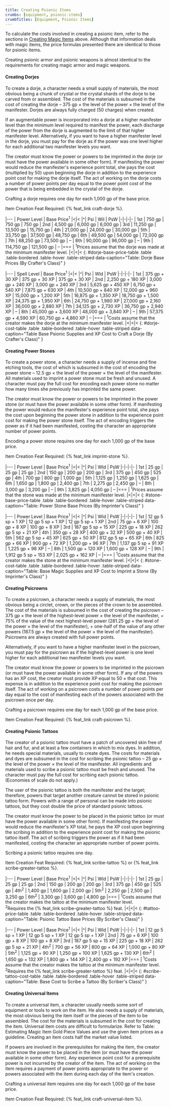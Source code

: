 ```yaml
---
title: Creating Psionic Items
crumbs: [equipment, psionic-items]
crumbTitles: [Equipment, Psionic Items]
---
```


To calculate the costs involved in creating a psionic item, refer to the sections in <a href="#creating">Creating Magic Items</a> above. Although that information deals with magic items, the price formulas presented there are identical to those for psionic items.

Creating psionic armor and psionic weapons is almost identical to the requirements for creating magic armor and magic weapons.

#### Creating Dorjes

To create a dorje, a character needs a small supply of materials, the most obvious being a chunk of crystal or the crystal shards of the dorje to be carved from or assembled. The cost of the materials is subsumed in the cost of creating the dorje &ndash; 375 gp &times; the level of the power &times; the level of the manifester. Dorjes are always fully charged (50 charges) when created.

If an augmentable power is incorporated into a dorje at a higher manifester level than the minimum level required to manifest the power, each discharge of the power from the dorje is augmented to the limit of that higher manifester level. Alternatively, if you want to have a higher manifester level in the dorje, you must pay for the dorje as if the power was one level higher for each additional two manifester levels you want.

The creator must know the power or powers to be imprinted in the dorje (or must have the power available in some other form). If manifesting the power would reduce the manifester's experience point total, she pays the cost (multiplied by 50) upon beginning the dorje in addition to the experience point cost for making the dorje itself. The act of working on the dorje costs a number of power points per day equal to the power point cost of the power that is being embedded in the crystal of the dorje.

Crafting a dorje requires one day for each 1,000 gp of the base price.

Item Creation Feat Required: {% feat_link craft-dorje %}.

|---
| Power Level | Base Price<sup>1</sup> |<|<
|^| Psi | Wil | PsW
|-|-|-|-
| 1st | 750 gp | 750 gp | 750 gp
| 2nd | 4,500 gp | 6,000 gp | 6,000 gp
| 3rd | 11,250 gp | 13,500 gp | 15,750 gp
| 4th | 21,000 gp | 24,000 gp | 30,000 gp
| 5th | 33,750 gp | 37,500 gp | 48,750 gp
| 6th | 49,500 gp | 54,000 gp | 72,000 gp
| 7th | 68,250 gp | 73,500 gp | &ndash;
| 8th | 90,000 gp | 96,000 gp | &ndash;
| 9th | 114,750 gp | 121,500 gp | &ndash;
|===
| <sup>1</sup>Prices assume that the dorje was made at the minimum manifester level. |<|<|<
{: #dorje-base-price-table .table .table-bordered .table-hover .table-striped data-caption="Table: Dorje Base Prices (By Crafter's Class)" }

|---
| Spell Level | Base Price<sup>1</sup> |<|<
|^| Psi | Wld | PsW
|-|-|-|-
| 1st | 375 gp + 30 XP | 375 gp + 30 XP | 375 gp + 30 XP
| 2nd | 2,250 gp + 180 XP | 3,000 gp + 240 XP | 3,000 gp + 240 XP
| 3rd | 5,625 gp + 450 XP | 6,750 gp + 540 XP | 7,875 gp + 630 XP
| 4th | 10,500 gp + 840 XP | 12,000 gp + 960 XP | 15,000 gp + 1,200 XP
| 5th | 16,875 gp + 1,350 XP | 18,750 gp + 1,500 XP | 24,375 gp + 1,950 XP
| 6th | 24,750 gp + 1,980 XP | 27,000 gp + 2,160 XP | 36,000 gp + 2,880 XP
| 7th | 34,125 gp + 2,730 XP | 36,750 gp + 2,940 XP | &ndash;
| 8th | 45,000 gp + 3,600 XP | 48,000 gp + 3,840 XP | &ndash;
| 9th | 57,375 gp + 4,590 XP | 60,750 gp + 4,860 XP | &ndash;
|===
| <sup>1</sup>Costs assume that the creator makes the dorje at the minimum manifester level. |<|<|<
{: #dorje-cost-table .table .table-bordered .table-hover .table-striped data-caption="Table Base Psionic Supplies and XP Cost to Craft a Dorje (By Crafter's Class)" }

#### Creating Power Stones

To create a power stone, a character needs a supply of incense and fine etching tools, the cost of which is subsumed in the cost of encoding the power stone &ndash; 12.5 gp &times; the level of the power &times; the level of the manifester. All materials used to imprint a power stone must be fresh and unused. A character must pay the full cost for encoding each power stone no matter how many times she previously has imprinted the same power.

The creator must know the power or powers to be imprinted in the power stone (or must have the power available in some other form). If manifesting the power would reduce the manifester's experience point total, she pays the cost upon beginning the power stone in addition to the experience point cost for making the power stone itself. The act of encoding triggers the power as if it had been manifested, costing the character an appropriate number of power points.

Encoding a power stone requires one day for each 1,000 gp of the base price.

Item Creation Feat Required: {% feat_link imprint-stone %}.

|---
| Power Level | Base Price<sup>1</sup> |<|<
|^| Psi | Wld | PsW
|-|-|-|-
| 1st | 25 gp | 25 gp | 25 gp
| 2nd | 150 gp | 200 gp | 200 gp
| 3rd | 375 gp | 450 gp | 525 gp
| 4th | 700 gp | 800 gp | 1,000 gp
| 5th | 1,125 gp | 1,250 gp | 1,625 gp
| 6th | 1,650 gp | 1,800 gp | 2,400 gp
| 7th | 2,275 gp | 2,450 gp | &ndash;
| 8th | 3,000 gp | 3,200 gp | &ndash;
| 9th | 3,825 gp | 4,050 gp | &ndash;
|===
| <sup>1</sup>Prices assume that the stone was made at the minimum manifester level. |<|<|<
{: #stone-base-price-table .table .table-bordered .table-hover .table-striped data-caption="Table: Power Stone Base Prices (By Imprinter's Class)" }

|---
| Power Level | Base Price<sup>1</sup> |<|<
|^| Psi | Wld | PsW
|-|-|-|-
| 1st | 12 gp 5 sp + 1 XP | 12 gp 5 sp + 1 XP | 12 gp 5 sp + 1 XP
| 2nd | 75 gp + 6 XP | 100 gp + 8 XP | 100 gp + 8 XP
| 3rd | 187 gp 5 sp + 15 XP | 225 gp + 18 XP | 262 gp 5 sp + 21 XP
| 4th | 350 gp + 28 XP | 400 gp + 32 XP | 500 gp + 40 XP
| 5th | 562 gp 5 sp + 45 XP | 625 gp + 50 XP | 812 gp 5 sp + 65 XP
| 6th | 825 gp + 66 XP | 900 gp + 72 XP | 1,200 gp + 96 XP
| 7th | 1,137 gp 5 sp + 91 XP | 1,225 gp + 98 XP | &ndash;
| 8th | 1,500 gp + 120 XP | 1,600 gp + 128 XP | &ndash;
| 9th | 1,912 gp 5 sp + 153 XP | 2,025 gp + 162 XP | &ndash;
|===
| <sup>1</sup>Costs assume that the creator makes the stone at the minimum manifester level. |<|<|<
{: #stone-cost-table .table .table-bordered .table-hover .table-striped data-caption="Table: Base Magic Supplies and XP Cost to Imprint a Stone (By Imprinter's Class)" }

#### Creating Psicrowns

To create a psicrown, a character needs a supply of materials, the most obvious being a circlet, crown, or the pieces of the crown to be assembled. The cost of the materials is subsumed in the cost of creating the psicrown &ndash; 375 gp &times; the level of the highest-level power &times; the level of the manifester, + 75% of the value of the next highest-level power (281.25 gp &times; the level of the power &times; the level of the manifester), + one-half of the value of any other powers (187.5 gp &times; the level of the power &times; the level of the manifester). Psicrowns are always created with full power points.

Alternatively, if you want to have a higher manifester level in the psicrown, you must pay for the psicrown as if the highest-level power is one level higher for each additional two manifester levels you want.

The creator must know the power or powers to be imprinted in the psicrown (or must have the power available in some other form). If any of the powers has an XP cost, the creator must provide XP equal to 50 &times; that cost. This expense is in addition to the experience point cost for making the psicrown itself. The act of working on a psicrown costs a number of power points per day equal to the cost of manifesting each of the powers associated with the psicrown once per day.

Crafting a psicrown requires one day for each 1,000 gp of the base price.

Item Creation Feat Required: {% feat_link craft-psicrown %}.

#### Creating Psionic Tattoos

The creator of a psionic tattoo must have a patch of uncovered skin free of hair and fur, and at least a few containers in which to mix dyes. In addition, he needs special materials, usually to create dyes. The costs for materials and dyes are subsumed in the cost for scribing the psionic tattoo &ndash; 25 gp &times; the level of the power &times; the level of the manifester. All ingredients and materials used to scribe a psionic tattoo must be fresh and unused. The character must pay the full cost for scribing each psionic tattoo. (Economies of scale do not apply.)

The user of the psionic tattoo is both the manifester and the target; therefore, powers that target another creature cannot be stored in psionic tattoo form. Powers with a range of personal can be made into psionic tattoos, but they cost double the price of standard psionic tattoos.

The creator must know the power to be placed in the psionic tattoo (or must have the power available in some other form). If manifesting the power would reduce the manifester's XP total, he pays the XP cost upon beginning the scribing in addition to the experience point cost for making the psionic tattoo itself. The act of scribing triggers the power as if it had been manifested, costing the character an appropriate number of power points.

Scribing a psionic tattoo requires one day.

Item Creation Feat Required: {% feat_link scribe-tattoo %} or {% feat_link scribe-greater-tattoo %}.

|---
| Power Level | Base Price<sup>1</sup> |<|<
|^| Psi | Wld | PsW
|-|-|-|-
| 1st | 25 gp | 25 gp | 25 gp
| 2nd | 150 gp | 200 gp | 200 gp
| 3rd | 375 gp | 450 gp | 525 gp
| 4th<sup>2</sup> | 1,400 gp | 1,600 gp | 2,000 gp
| 5th<sup>2</sup> | 2,250 gp | 2,500 gp | 3,250 gp
| 6th<sup>2</sup> | 3,300 gp | 3,600 gp | 4,800 gp
|===
| <sup>1</sup>Costs assume that the creator makes the tattoo at the minimum manifester level.<br><sup>2</sup>Requires the {% feat_link scribe-greater-tattoo %} feat. |<|<|<
{: #tattoo-price-table .table .table-bordered .table-hover .table-striped data-caption="Table: Psionic Tattoo Base Prices (By Scriber's Class)" }

|---
| Power Level | Base Price<sup>1</sup> |<|<
|^| Psi | Wld | PsW
|-|-|-|-
| 1st | 12 gp 5 sp + 1 XP | 12 gp 5 sp + 1 XP | 12 gp 5 sp + 1 XP
| 2nd | 75 gp + 6 XP | 100 gp + 8 XP | 100 gp + 8 XP
| 3rd | 187 gp 5 sp + 15 XP | 225 gp + 18 XP | 262 gp 5 sp + 21 XP
| 4th<sup>2</sup> | 700 gp + 56 XP | 800 gp + 64 XP | 1,000 gp + 80 XP
| 5th<sup>2</sup> | 1,125 gp + 90 XP | 1,250 gp + 100 XP | 1,625 gp + 130 XP
| 6th<sup>2</sup> | 1,650 gp + 132 XP | 1,800 gp + 144 XP | 2,400 gp + 192 XP
|===
| <sup>1</sup>Costs assume that the creator makes the tattoo at the minimum manifester level.<br><sup>2</sup>Requires the {% feat_link scribe-greater-tattoo %} feat. |<|<|<
{: #scribe-tattoo-cost-table .table .table-bordered .table-hover .table-striped data-caption="Table: Base Cost to Scribe a Tattoo (By Scriber's Class)" }

#### Creating Universal Items

To create a universal item, a character usually needs some sort of equipment or tools to work on the item. He also needs a supply of materials, the most obvious being the item itself or the pieces of the item to be assembled. The cost for the materials is subsumed in the cost for creating the item. Universal item costs are difficult to formularize. Refer to Table: Estimating Magic Item Gold Piece Values and use the given item prices as a guideline. Creating an item costs half the market value listed.

If powers are involved in the prerequisites for making the item, the creator must know the power to be placed in the item (or must have the power available in some other form). Any experience point cost for a prerequisite power is not incurred by the creator of the item. The act of working on the item requires a payment of power points appropriate to the power or powers associated with the item during each day of the item's creation.

Crafting a universal item requires one day for each 1,000 gp of the base price.

Item Creation Feat Required: {% feat_link craft-universal-item %}.
